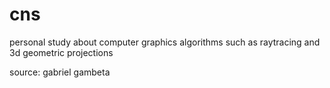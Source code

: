 # cns
personal study about computer graphics algorithms such as raytracing and 3d geometric projections

source: gabriel gambeta
